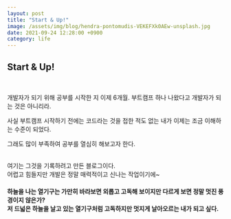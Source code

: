 ```yaml
---
layout: post
title: "Start & Up!"
image: /assets/img/blog/hendra-pontomudis-VEKEFXk0AEw-unsplash.jpg
date: 2021-09-24 12:28:00 +0900
category: life
---
```


<h2>Start & Up! </h2>

<br>

개발자가 되기 위해 공부를 시작한 지 이제 6개월.
부트캠프 하나 나왔다고 개발자가 되는 것은 아니리라.<br>

사실 부트캠프 시작하기 전에는 코드라는 것을 접한 적도 없는 내가 이제는 조금 이해하는 수준이 되었다.

그래도 많이 부족하여 공부를 열심히 해보고자 한다.

<br>
여기는 그것을 기록하려고 만든 블로그이다.
<br>
어렵고 힘들지만 개발은 정말 매력적이고 신나는 작업이기에~<br>

<h4>
하늘을 나는 열기구는 가만히 바라보면 외롭고 고독해 보이지만 다르게 보면 정말 멋진 풍경이지 않은가?
<br>
저 드넓은 하늘을 날고 있는 열기구처럼 고독하지만 멋지게 날아오르는 내가 되고 싶다.
</h4>
